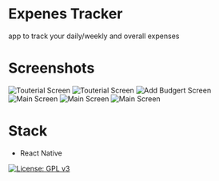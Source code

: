 # Expenes Tracker
app to track your daily/weekly and overall  expenses 

# Screenshots
![Touterial Screen](https://i.ibb.co/25hwSDB/183.png)
![Touterial Screen](https://i.ibb.co/5RbDD6v/6.png)
![Add Budgert Screen](https://i.ibb.co/yhqVnxH/56.png)
![Main Screen](https://i.ibb.co/3BVbmkr/545.png)
![Main Screen](https://i.ibb.co/6t30RZf/546.png)
![Main Screen](https://i.ibb.co/YhdqCYL/sdas.png)


# Stack

* React Native

[![License: GPL v3](https://img.shields.io/badge/License-GPLv3-blue.svg)](https://www.gnu.org/licenses/gpl-3.0)
